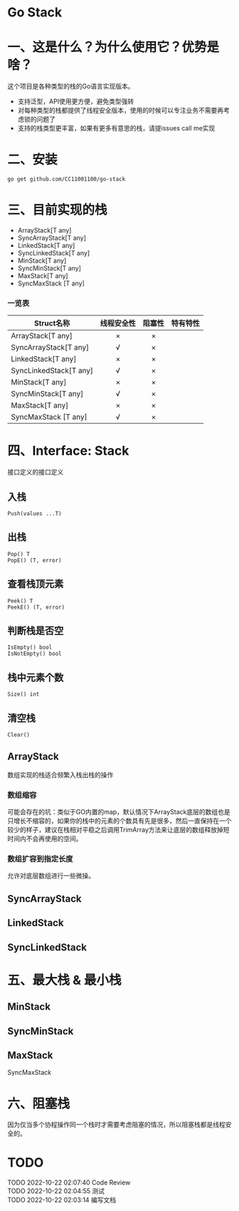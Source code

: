 # Go Stack 

# 一、这是什么？为什么使用它？优势是啥？

这个项目是各种类型的栈的Go语言实现版本。

- 支持泛型，API使用更方便，避免类型强转
- 对每种类型的栈都提供了线程安全版本，使用的时候可以专注业务不需要再考虑锁的问题了  
- 支持的栈类型更丰富，如果有更多有意思的栈，请提issues call me实现

# 二、安装 

```bash
go get github.com/CC11001100/go-stack
```

# 三、目前实现的栈

- ArrayStack[T any]
- SyncArrayStack[T any]
- LinkedStack[T any]
- SyncLinkedStack[T any]
- MinStack[T any]
- SyncMinStack[T any]
- MaxStack[T any]
- SyncMaxStack [T any]

### 一览表

| Struct名称             | 线程安全性 | 阻塞性 | 特有特性 |
| ---------------------- | :--------: | :----: | -------- |
| ArrayStack[T any]      |     ×      |   ×    |          |
| SyncArrayStack[T any]  |     √      |   ×    |          |
| LinkedStack[T any]     |     ×      |   ×    |          |
| SyncLinkedStack[T any] |     √      |   ×    |          |
| MinStack[T any]        |     ×      |   ×    |          |
| SyncMinStack[T any]    |     √      |   ×    |          |
| MaxStack[T any]        |     ×      |   ×    |          |
| SyncMaxStack [T any]   |     √      |   ×    |          |



# 四、Interface: Stack 

接口定义的接口定义



## 入栈

```
Push(values ...T)
```



## 出栈

```
Pop() T
PopE() (T, error)
```



## 查看栈顶元素

```
Peek() T
PeekE() (T, error)
```



## 判断栈是否空

```
IsEmpty() bool
IsNotEmpty() bool
```



## 栈中元素个数

```
Size() int
```



## 清空栈

```
Clear() 
```



## ArrayStack

数组实现的栈适合频繁入栈出栈的操作

### 数组缩容

可能会存在的坑：类似于GO内置的map，默认情况下ArrayStack底层的数组也是只增长不缩容的，如果你的栈中的元素的个数具有先是很多，然后一直保持在一个较少的样子，建议在栈相对平稳之后调用TrimArray方法来让底层的数组释放掉短时间内不会再使用的空间。

### 数组扩容到指定长度

允许对底层数组进行一些微操。



## SyncArrayStack

## LinkedStack

## SyncLinkedStack



# 五、最大栈 & 最小栈

## MinStack

## SyncMinStack

## MaxStack

SyncMaxStack 



# 六、阻塞栈

因为仅当多个协程操作同一个栈时才需要考虑阻塞的情况，所以阻塞栈都是线程安全的。





# TODO 

TODO 2022-10-22 02:07:40 Code Review  
TODO 2022-10-22 02:04:55 测试  
TODO 2022-10-22 02:03:14 编写文档   





